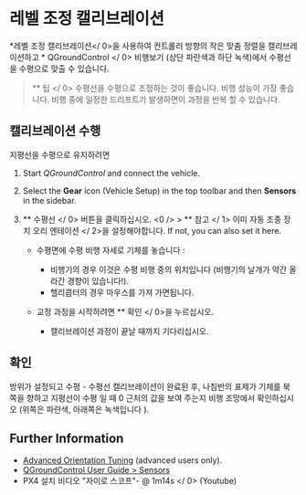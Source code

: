 # 레벨 조정 캘리브레이션

*레벨 조정 캘리브레이션</ 0>을 사용하여 컨트롤러 방향의 작은 맞춤 정렬을 캘리브레이션하고 * QGroundControl </ 0> 비행보기 (상단 파란색과 하단 녹색)에서 수평선을 수평으로 맞출 수 있습니다.</p> 

> ** 팁 </ 0> 수평선을 수평으로 조정하는 것이 좋습니다. 비행 성능이 가장 좋습니다. 비행 중에 일정한 드리프트가 발생하면이 과정을 반복 할 수 있습니다.</p> </blockquote> 
> 
> ## 캘리브레이션 수행
> 
> 지평선을 수평으로 유지하려면
> 
> 1. Start *QGroundControl* and connect the vehicle.
> 2. Select the **Gear** icon (Vehicle Setup) in the top toolbar and then **Sensors** in the sidebar.
> 3. ** 수평선 </ 0> 버튼을 클릭하십시오. <0 /> > ** 참고 </ 1> 이미  자동 조종 장치 오리 엔테이션 </ 2>을 설정해야합니다. If not, you can also set it here. </li> 
>     
>     * 수평면에 수평 비행 자세로 기체를 놓습니다 : 
>         * 비행기의 경우 이것은 수평 비행 중의 위치입니다 (비행기의 날개가 약간 올라간 경향이 있습니다!).
>         * 헬리콥터의 경우 마우스를 가져 가면됩니다.
>     * 교정 과정을 시작하려면 ** 확인 </ 0>을 누르십시오.</li> 
>         
>         * 캘리브레이션 과정이 끝날 때까지 기다리십시오.</ol> 
>         
>         ## 확인
>         
>         방위가 설정되고 수평 - 수평선 캘리브레이션이 완료된 후, 나침반의 표제가 기체를 북쪽을 향하고 지평선이 수평 일 때 0 근처의 값을 보여 주는지 비행 조망에서 확인하십시오 (위쪽은 파란색, 아래쪽은 녹색입니다 ).
>         
>         ## Further Information
>         
>         * [Advanced Orientation Tuning](../advanced_config/advanced_flight_controller_orientation_leveling.md) (advanced users only).
>         * [QGroundControl User Guide > Sensors](https://docs.qgroundcontrol.com/en/SetupView/sensors_px4.html#level-horizon)
>         *  PX4 설치 비디오 "자이로 스코프"- @ 1m14s </ 0> (Youtube) </li> </ul>